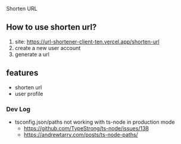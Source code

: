 Shorten URL

## How to use shorten url?

1. site: https://url-shortener-client-ten.vercel.app/shorten-url
2. create a new user account
3. generate a url

## features

- shorten url
- user profile

### Dev Log

- tsconfig.json/paths not working with ts-node in production mode
  - https://github.com/TypeStrong/ts-node/issues/138
  - https://andrewtarry.com/posts/ts-node-paths/
